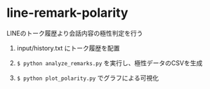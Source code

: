 # line-remark-polarity

LINEのトーク履歴より会話内容の極性判定を行う

1.  input/history.txt にトーク履歴を配置

2. `$ python analyze_remarks.py` を実行し、極性データのCSVを生成

3. `$ python plot_polarity.py` でグラフによる可視化